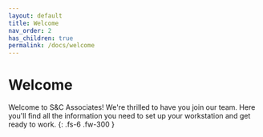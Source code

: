 ```yaml
---
layout: default
title: Welcome
nav_order: 2
has_children: true
permalink: /docs/welcome
---
```


# Welcome
Welcome to S&C Associates! We're thrilled to have you join our team. Here you'll find all the information you need to set up your workstation and get ready to work.
{: .fs-6 .fw-300 }